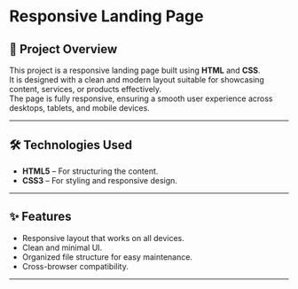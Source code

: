 # Responsive Landing Page

## 📌 Project Overview

This project is a responsive landing page built using **HTML** and **CSS**.  
It is designed with a clean and modern layout suitable for showcasing content, services, or products effectively.  
The page is fully responsive, ensuring a smooth user experience across desktops, tablets, and mobile devices.

---

## 🛠️ Technologies Used

- **HTML5** – For structuring the content.
- **CSS3** – For styling and responsive design.

---

## ✨ Features

- Responsive layout that works on all devices.
- Clean and minimal UI.
- Organized file structure for easy maintenance.
- Cross-browser compatibility.

---
